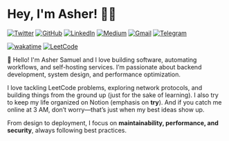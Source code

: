 # Hey, I'm Asher! 👋🏻

[![Twitter](https://img.shields.io/badge/-Twitter-1DA1F2?style=flat&logo=twitter&logoColor=white&link=https://twitter.com/AsherSamue22786
)](https://twitter.com/AsherSamue22786
)
[![GitHub](https://img.shields.io/badge/-GitHub-181717?style=flat&logo=github&logoColor=white&link=https://github.com/devasherr)](https://github.com/devasherr)
[![LinkedIn](https://img.shields.io/badge/-LinkedIn-0077B5?style=flat&logo=linkedin&logoColor=white&link=https://www.linkedin.com/in/asher-samuel/)](https://www.linkedin.com/in/asher-samuel/)
[![Medium](https://img.shields.io/badge/-Medium-000000?style=flat&logo=medium&logoColor=white&link=https://medium.com/@devasherr)](https://medium.com/@devasherr)
[![Gmail](https://img.shields.io/badge/-Gmail-D14836?style=flat&logo=gmail&logoColor=white&link=mailto:ashersam116@gmail.com)](mailto:ashersam116@gmail.com)
[![Telegram](https://img.shields.io/badge/-Telegram-26A5E4?style=flat&logo=telegram&logoColor=white&link=https://t.me/dev_asher)](https://t.me/dev_asher)

[![wakatime](https://wakatime.com/badge/user/018d83b7-6100-4448-8c9e-13c7313bc87b.svg)](https://wakatime.com/@018d83b7-6100-4448-8c9e-13c7313bc87b)
[![LeetCode](https://img.shields.io/badge/dynamic/json?style=plastic&labelColor=black&color=%23ffa116&label=Solved&query=solvedOverTotal&url=https%3A%2F%2Fleetcode-badge.vercel.app%2Fapi%2Fusers%2FDevAsher&logo=leetcode&logoColor=yellow)](https://leetcode.com/DevAsher/)

👋 Hello! I'm Asher Samuel and I love building software, automating workflows, and self-hosting services. I’m passionate about backend development, system design, and performance optimization.  

I love tackling LeetCode problems, exploring network protocols, and building things from the ground up (just for the sake of learning). I also try to keep my life organized on Notion (emphasis on **try**). And if you catch me online at 3 AM, don’t worry—that’s just when my best ideas show up.  

From design to deployment, I focus on **maintainability, performance, and security**, always following best practices.  
